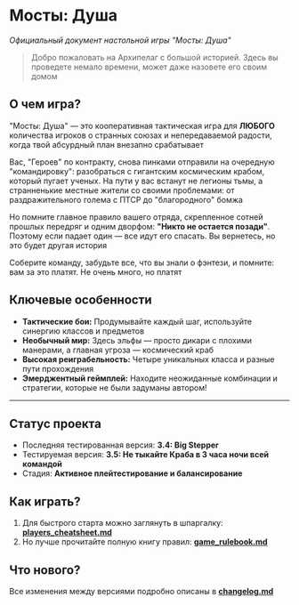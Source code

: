 # Мосты: Душа

*Официальный документ настольной игры "Мосты: Душа"*

> Добро пожаловать на Архипелаг с большой историей. Здесь вы проведете немало времени, может даже назовете его своим домом

## О чем игра?

"Мосты: Душа" — это кооперативная тактическая игра для **ЛЮБОГО** количества игроков о странных союзах и непередаваемой радости, когда твой абсурдный план внезапно срабатывает

Вас, "Героев" по контракту, снова пинками отправили на очередную "командировку": разобраться с гигантским космическим крабом, который пугает ученых. На пути у вас встанут не легионы тьмы, а странненькие местные жители со своими проблемами: от раздражительного голема с ПТСР до "благородного" бомжа

Но помните главное правило вашего отряда, скрепленное сотней прошлых передряг и одним дворфом: **"Никто не остается позади"**. Поэтому если падает один — все идут его спасать. Вы вернетесь, но это будет другая история

Соберите команду, забудьте все, что вы знали о фэнтези, и помните: вам за это платят. Не очень много, но платят

## Ключевые особенности
*   **Тактические бои:** Продумывайте каждый шаг, используйте синергию классов и предметов
*   **Необычный мир:** Здесь эльфы — просто дикари с плохими манерами, а главная угроза — космический краб
*   **Высокая реиграбельность:** Четыре уникальных класса и разные пути прохождения
*   **Эмерджентный геймплей:** Находите неожиданные комбинации и стратегии, которые не были задуманы автором!

---

## Статус проекта
*   Последняя тестированная версия: **3.4: Big Stepper**
*   Тестируемая версия: **3.5: Не тыкайте Краба в 3 часа ночи всей командой**
*   Стадия: **Активное плейтестирование и балансирование**

## Как играть?
1.  Для быстрого старта можно заглянуть в шпаргалку: **[players_cheatsheet.md](players_cheatsheet.md)**
2.  Но лучше прочитайте полную книгу правил: **[game_rulebook.md](game_rulebook.md)**

## Что нового?
Все изменения между версиями подробно описаны в **[changelog.md](changelog.md)**